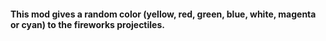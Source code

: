 #### This mod gives a random color (yellow, red, green, blue, white, magenta or cyan) to the fireworks projectiles.